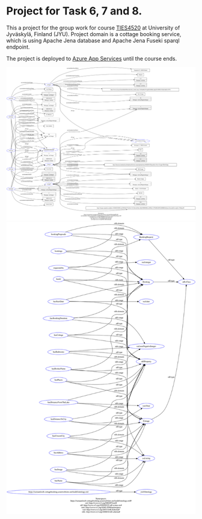 # Project for Task 6, 7 and 8.

This a project for the group work for course [TIES4520](http://users.jyu.fi/~olkhriye/ties4520/) at University of Jyväskylä, Finland (JYU).
Project domain is a cottage booking service, which is using Apache Jena database and Apache Jena Fuseki sparql endpoint.

The project is deployed to [Azure App Services](https://semantiweb-cottagebooking.azurewebsites.net/task6/) until the course ends.

![Graph of the DataSet](dataset.svg)
![Graph of the Ontology](ontology.svg)
